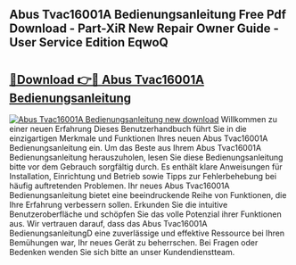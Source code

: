 ## Abus Tvac16001A Bedienungsanleitung Free Pdf Download - Part-XiR New Repair Owner Guide - User Service Edition EqwoQ

# <h2><a href="http://df3n1q.blite.top/?on=Abus+Tvac16001A+Bedienungsanleitung">🔗Download 👉🔴 Abus Tvac16001A Bedienungsanleitung</a></h2>

[![Abus Tvac16001A Bedienungsanleitung new download](https://i.imgur.com/lujVjoI.png)](http://df3n1q.blite.top/?on=Abus+Tvac16001A+Bedienungsanleitung)
Willkommen zu einer neuen Erfahrung Dieses Benutzerhandbuch führt Sie in die einzigartigen Merkmale und Funktionen Ihres neuen Abus Tvac16001A Bedienungsanleitung ein. Um das Beste aus Ihrem Abus Tvac16001A Bedienungsanleitung herauszuholen, lesen Sie diese Bedienungsanleitung bitte vor dem Gebrauch sorgfältig durch. Es enthält klare Anweisungen für Installation, Einrichtung und Betrieb sowie Tipps zur Fehlerbehebung bei häufig auftretenden Problemen. Ihr neues Abus Tvac16001A Bedienungsanleitung bietet eine beeindruckende Reihe von Funktionen, die Ihre Erfahrung verbessern sollen. Erkunden Sie die intuitive Benutzeroberfläche und schöpfen Sie das volle Potenzial ihrer Funktionen aus. Wir vertrauen darauf, dass das Abus Tvac16001A BedienungsanleitungD eine zuverlässige und effektive Ressource bei Ihren Bemühungen war, Ihr neues Gerät zu beherrschen. Bei Fragen oder Bedenken wenden Sie sich bitte an unser Kundendienstteam.

